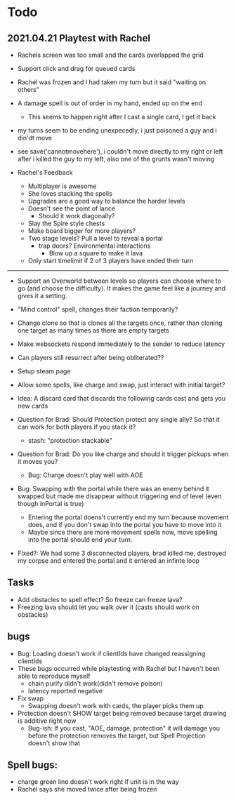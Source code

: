 # Todo

## 2021.04.21 Playtest with Rachel

- Rachels screen was too small and the cards overlapped the grid
- Support click and drag for queued cards
- Rachel was frozen and I had taken my turn but it said "waiting on others"
- A damage spell is out of order in my hand, ended up on the end
  - This seems to happen right after I cast a single card, I get it back
- my turns seem to be ending unexpecedly, i just poisoned a guy and i din'dt move
- see save('cannotmovehere'), i couldn't move directly to my right or left after i killed the guy to my left, also one of the grunts wasn't moving

- Rachel's Feedback
  - Multiplayer is awesome
  - She loves stacking the spells
  - Upgrades are a good way to balance the harder levels
  - Doesn't see the point of lance
    - Should it work diagonally?
  - Slay the Spire style chests
  - Make board bigger for more players?
  - Two stage levels? Pull a level to reveal a portal
    - trap doors? Environmental interactions
      - Blow up a square to make it lava
  - Only start timelimit if 2 of 3 players have ended their turn

---

- Support an Overworld between levels so players can choose where to go (and choose the difficulty). It makes the game feel like a journey and gives it a setting.

- "Mind control" spell, changes their faction temporarily?
- Change clone so that is clones all the targets once, rather than cloning one target as many times as there are empty targets
- Make websockets respond immediately to the sender to reduce latency
- Can players still resurrect after being obliterated??
- Setup steam page
- Allow some spells, like charge and swap, just interact with initial target?
- Idea: A discard card that discards the following cards cast and gets you new cards

- Question for Brad: Should Protection protect any single ally? So that it can work for both players if you stack it?
  - stash: "protection stackable"
- Question for Brad: Do you like charge and should it trigger pickups when it moves you?
  - Bug: Charge doesn't play well with AOE
- Bug: Swapping with the portal while there was an enemy behind it swapped but made me disappear without triggering end of level (even though inPortal is true)
  - Entering the portal doens't currently end my turn because movement does, and if you don't swap into the portal you have to move into it
  - Maybe since there are more movement spells now, move spelling into the portal should end your turn.
- Fixed?: We had some 3 disconnected players, brad killed me, destroyed my corpse and entered the portal and it entered an infinte loop

## Tasks

- Add obstacles to spell effect? So freeze can freeze lava?
- Freezing lava should let you walk over it (casts should work on obstacles)

## bugs

- Bug: Loading doesn't work if clientIds have changed reassigning clientIds
- These bugs occurred while playtesting with Rachel but I haven't been able to reproduce myself
  - chain purify didn't work(didn't remove poison)
  - latency reported negative
- Fix swap
  - Swapping doesn't work with cards, the player picks them up
- Protection doesn't SHOW target being removed because target drawing is additive right now
  - Bug-ish: If you cast, "AOE, damage, protection" it will damage you before the protection removes the target, but Spell Projection doesn't show that

## Spell bugs:

- charge green line doesn't work right if unit is in the way
- Rachel says she moved twice after being frozen
